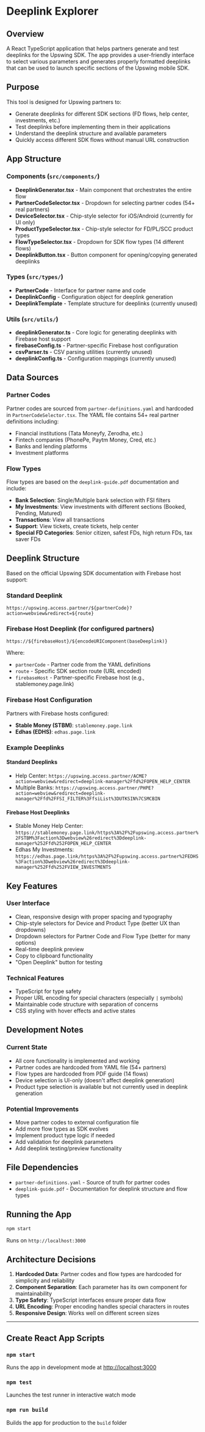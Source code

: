 # Deeplink Explorer

## Overview
A React TypeScript application that helps partners generate and test deeplinks for the Upswing SDK. The app provides a user-friendly interface to select various parameters and generates properly formatted deeplinks that can be used to launch specific sections of the Upswing mobile SDK.

## Purpose
This tool is designed for Upswing partners to:
- Generate deeplinks for different SDK sections (FD flows, help center, investments, etc.)
- Test deeplinks before implementing them in their applications
- Understand the deeplink structure and available parameters
- Quickly access different SDK flows without manual URL construction

## App Structure

### Components (`src/components/`)
- **DeeplinkGenerator.tsx** - Main component that orchestrates the entire flow
- **PartnerCodeSelector.tsx** - Dropdown for selecting partner codes (54+ real partners)
- **DeviceSelector.tsx** - Chip-style selector for iOS/Android (currently for UI only)
- **ProductTypeSelector.tsx** - Chip-style selector for FD/PL/SCC product types
- **FlowTypeSelector.tsx** - Dropdown for SDK flow types (14 different flows)
- **DeeplinkButton.tsx** - Button component for opening/copying generated deeplinks

### Types (`src/types/`)
- **PartnerCode** - Interface for partner name and code
- **DeeplinkConfig** - Configuration object for deeplink generation
- **DeeplinkTemplate** - Template structure for deeplinks (currently unused)

### Utils (`src/utils/`)
- **deeplinkGenerator.ts** - Core logic for generating deeplinks with Firebase host support
- **firebaseConfig.ts** - Partner-specific Firebase host configuration
- **csvParser.ts** - CSV parsing utilities (currently unused)
- **deeplinkConfig.ts** - Configuration mappings (currently unused)

## Data Sources

### Partner Codes
Partner codes are sourced from `partner-definitions.yaml` and hardcoded in `PartnerCodeSelector.tsx`. The YAML file contains 54+ real partner definitions including:
- Financial institutions (Tata Moneyfy, Zerodha, etc.)
- Fintech companies (PhonePe, Paytm Money, Cred, etc.)
- Banks and lending platforms
- Investment platforms

### Flow Types
Flow types are based on the `deeplink-guide.pdf` documentation and include:
- **Bank Selection**: Single/Multiple bank selection with FSI filters
- **My Investments**: View investments with different sections (Booked, Pending, Matured)
- **Transactions**: View all transactions
- **Support**: View tickets, create tickets, help center
- **Special FD Categories**: Senior citizen, safest FDs, high return FDs, tax saver FDs

## Deeplink Structure
Based on the official Upswing SDK documentation with Firebase host support:

### Standard Deeplink
```
https://upswing.access.partner/${partnerCode}?action=webview&redirect=${route}
```

### Firebase Host Deeplink (for configured partners)
```
https://${firebaseHost}/${encodeURIComponent(baseDeeplink)}
```

Where:
- `partnerCode` - Partner code from the YAML definitions
- `route` - Specific SDK section route (URL encoded)
- `firebaseHost` - Partner-specific Firebase host (e.g., stablemoney.page.link)

### Firebase Host Configuration
Partners with Firebase hosts configured:
- **Stable Money (STBM)**: `stablemoney.page.link`
- **Edhas (EDHS)**: `edhas.page.link`

### Example Deeplinks

#### Standard Deeplinks
- Help Center: `https://upswing.access.partner/ACME?action=webview&redirect=deeplink-manager%2Ffd%2FOPEN_HELP_CENTER`
- Multiple Banks: `https://upswing.access.partner/PHPE?action=webview&redirect=deeplink-manager%2Ffd%2FFSI_FILTER%3FfsiList%3DUTKSIN%7CSMCBIN`

#### Firebase Host Deeplinks
- Stable Money Help Center: `https://stablemoney.page.link/https%3A%2F%2Fupswing.access.partner%2FSTBM%3Faction%3Dwebview%26redirect%3Ddeeplink-manager%252Ffd%252FOPEN_HELP_CENTER`
- Edhas My Investments: `https://edhas.page.link/https%3A%2F%2Fupswing.access.partner%2FEDHS%3Faction%3Dwebview%26redirect%3Ddeeplink-manager%252Ffd%252FVIEW_INVESTMENTS`

## Key Features

### User Interface
- Clean, responsive design with proper spacing and typography
- Chip-style selectors for Device and Product Type (better UX than dropdowns)
- Dropdown selectors for Partner Code and Flow Type (better for many options)
- Real-time deeplink preview
- Copy to clipboard functionality
- "Open Deeplink" button for testing

### Technical Features
- TypeScript for type safety
- Proper URL encoding for special characters (especially `|` symbols)
- Maintainable code structure with separation of concerns
- CSS styling with hover effects and active states

## Development Notes

### Current State
- All core functionality is implemented and working
- Partner codes are hardcoded from YAML file (54+ partners)
- Flow types are hardcoded from PDF guide (14 flows)
- Device selection is UI-only (doesn't affect deeplink generation)
- Product type selection is available but not currently used in deeplink generation

### Potential Improvements
- Move partner codes to external configuration file
- Add more flow types as SDK evolves
- Implement product type logic if needed
- Add validation for deeplink parameters
- Add deeplink testing/preview functionality

## File Dependencies
- `partner-definitions.yaml` - Source of truth for partner codes
- `deeplink-guide.pdf` - Documentation for deeplink structure and flow types

## Running the App
```bash
npm start
```
Runs on `http://localhost:3000`

## Architecture Decisions
1. **Hardcoded Data**: Partner codes and flow types are hardcoded for simplicity and reliability
2. **Component Separation**: Each parameter has its own component for maintainability
3. **Type Safety**: TypeScript interfaces ensure proper data flow
4. **URL Encoding**: Proper encoding handles special characters in routes
5. **Responsive Design**: Works well on different screen sizes

---

## Create React App Scripts

### `npm start`
Runs the app in development mode at [http://localhost:3000](http://localhost:3000)

### `npm test`
Launches the test runner in interactive watch mode

### `npm run build`
Builds the app for production to the `build` folder
